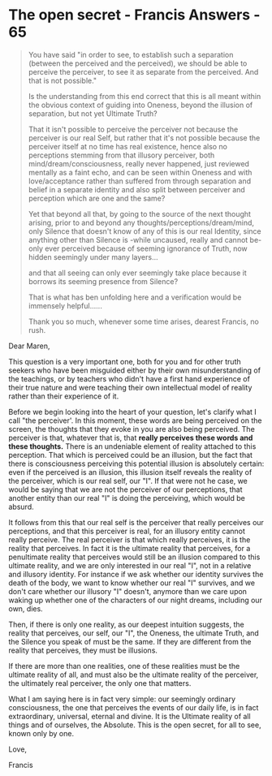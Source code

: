 # The open secret - Francis Answers - 65

>You have said "in order to see, to establish such a separation (between the perceived and the perceived), we should be able to perceive the perceiver, to see it as separate from the perceived. And that is not possible."
>
>Is the understanding from this end correct that this is all meant within the obvious context of guiding into Oneness, beyond the illusion of separation, but not yet Ultimate Truth?
>
>That it isn't possible to perceive the perceiver not because the perceiver is our real Self, but rather that it's not possible because the perceiver itself at no time has real existence, hence also no perceptions stemming from that illusory perceiver, both mind/dream/consciousness, really never happened, just reviewed mentally as a faint echo, and can be seen within Oneness and with love/acceptance rather than suffered from through separation and belief in a separate identity and also split between perceiver and perception which are one and the same?
>
>Yet that beyond all that, by going to the source of the next thought arising, prior to and beyond any thoughts/perceptions/dream/mind, only Silence that doesn't know of any of this is our real Identity, since anything other than Silence is -while uncaused, really and cannot be- only ever perceived because of seeming ignorance of Truth, now hidden seemingly under many layers...
>
>and that all seeing can only ever seemingly take place because it borrows its seeming presence from Silence?
>
>That is what has ben unfolding here and a verification would be immensely helpful......
>
>Thank you so much, whenever some time arises, dearest Francis, no rush.

Dear Maren,

This question is a very important one, both for you and for other truth seekers who have been misguided either by their own misunderstanding of the teachings, or by teachers who didn't have a first hand experience of their true nature and were teaching their own intellectual model of reality rather than their experience of it.

Before we begin looking into the heart of your question, let's clarify what I call "the perceiver'. In this moment, these words are being perceived on the screen, the thoughts that they evoke in you are also being perceived. The perceiver is that, whatever that is, that **really perceives these words and these thoughts.** There is an undeniable element of reality attached to this perception. That which is perceived could be an illusion, but the fact that there is consciousness perceiving this potential illusion is absolutely certain: even if the perceived is an illusion, this illusion itself reveals the reality of the perceiver, which is our real self, our "I". If that were not he case, we would be saying that we are not the perceiver of our perceptions, that another entity than our real "I" is doing the perceiving, which would be absurd.

It follows from this that our real self is the perceiver that really perceives our perceptions, and that this perceiver is real, for an illusory entity cannot really perceive. The real perceiver is that which really perceives, it is the reality that perceives. In fact it is the ultimate reality that perceives, for a penultimate reality that perceives would still be an illusion compared to this ultimate reality, and we are only interested in our real "I", not in a relative and illusory identity. For instance if we ask whether our identity survives the death of the body, we want to know whether our real "I" survives, and we don't care whether our illusory "I" doesn't, anymore than we care upon waking up whether one of the characters of our night dreams, including our own, dies.

Then, if there is only one reality, as our deepest intuition suggests, the reality that perceives, our self, our "I", the Oneness, the ultimate Truth, and the Silence you speak of must be the same. If they are different from the reality that perceives, they must be illusions.

If there are more than one realities, one of these realities must be the ultimate reality of all, and must also be the ultimate reality of the perceiver, the ultimately real perceiver, the only one that matters.

What I am saying here is in fact very simple: our seemingly ordinary consciousness, the one that perceives the events of our daily life, is in fact extraordinary, universal, eternal and divine. It is the Ultimate reality of all things and of ourselves, the Absolute. This is the open secret, for all to see, known only by one.

Love,

Francis

